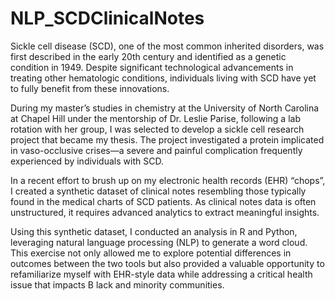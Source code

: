 # NLP_SCDClinicalNotes
Sickle cell disease (SCD), one of the most common inherited disorders, was first described in the early 20th century and identified as a genetic condition in 1949. Despite significant technological advancements in treating other hematologic conditions, individuals living with SCD have yet to fully benefit from these innovations.

During my master’s studies in chemistry at the University of North Carolina at Chapel Hill under the mentorship of Dr. Leslie Parise, following a lab rotation with her group, I was selected to develop a sickle cell research project that became my thesis. The project investigated a protein implicated in vaso-occlusive crises—a severe and painful complication frequently experienced by individuals with SCD.

In a recent effort to brush up on my electronic health records (EHR) “chops”, I created a synthetic dataset of clinical notes resembling those typically found in the medical charts of SCD patients. As clinical notes data is often unstructured, it requires advanced analytics to extract meaningful insights.

Using this synthetic dataset, I conducted an analysis in R and Python, leveraging natural language processing (NLP) to generate a word cloud. This exercise not only allowed me to explore potential differences in outcomes between the two tools but also provided a valuable opportunity to refamiliarize myself with EHR-style data while addressing a critical health issue that impacts B lack and minority communities.

